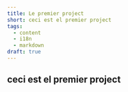 ```yaml
---
title: Le premier project
short: ceci est el premier project
tags:
  - content
  - i18n
  - markdown
draft: true
---
```

## ceci est el premier project